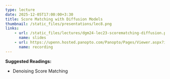 ```yaml
---
type: lecture
date: 2025-12-05T17:00:00+3:30
title: Score Matching with Diffusion Models 
thumbnail: /static_files/presentations/lec8.png
links: 
    - url: /static_files/lectures/dgm24-lec23-scorematching-diffusion.pdf
      name: slides
    - url: https://upenn.hosted.panopto.com/Panopto/Pages/Viewer.aspx?id=863b76b9-38a7-4b75-9823-b23b0152766c
      name: recording
---
```

**Suggested Readings:**
- Denoising Score Matching